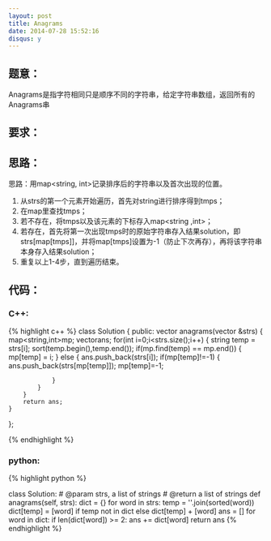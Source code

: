 ```yaml
---
layout: post
title: Anagrams
date: 2014-07-28 15:52:16
disqus: y
---
```


## 题意：
Anagrams是指字符相同只是顺序不同的字符串，给定字符串数组，返回所有的Anagrams串

## 要求：


## 思路：
思路：用map<string, int>记录排序后的字符串以及首次出现的位置。
1. 从strs的第一个元素开始遍历，首先对string进行排序得到tmps；
2. 在map里查找tmps；
3. 若不存在，将tmps以及该元素的下标存入map<string ,int>；
4. 若存在，首先将第一次出现tmps时的原始字符串存入结果solution，即strs[map[tmps]]，并将map[tmps]设置为-1（防止下次再存），再将该字符串本身存入结果solution；
5. 重复以上1-4步，直到遍历结束。

## 代码：

### C++:

{% highlight c++ %}
class Solution {
public:
    vector<string> anagrams(vector<string> &strs) {
        map<string,int>mp;
        vector<string>ans;
        for(int i=0;i<strs.size();i++)
        {
            string temp = strs[i];
            sort(temp.begin(),temp.end());
            if(mp.find(temp) == mp.end())
            {
                mp[temp] = i;
            }
            else
            {
                ans.push_back(strs[i]);
                if(mp[temp]!=-1)
                {
                    ans.push_back(strs[mp[temp]]);
                    mp[temp]=-1;
                    
                }
            }
        }
        return ans;
    }
};


 {% endhighlight %}
### python:

{% highlight python %}

class Solution:
    # @param strs, a list of strings
    # @return a list of strings
    def anagrams(self, strs):
        dict = {}
        for word in strs:
            temp = ''.join(sorted(word))
            dict[temp] = [word] if temp not in dict else dict[temp] + [word]
        ans = []
        for word in dict:
            if len(dict[word]) >= 2:
                ans += dict[word]
        return ans
 {% endhighlight %}
